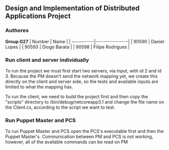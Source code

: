 ## Design and Implementation of Distributed Applications Project


### Authores
**Group G27**
| Number | Name              |
| -----------|----------------|
| 90590  | Daniel Lopes     |
| 90593  | Diogo Barata      |
| 90598  | Filipe Rodrigues  |



### Run client and server individually

To run the project we must first start two servers, via input, with id 2 and id 3.
Because the PM doesn't send the network mapping yet, we create this directly on the client and server side, so the tests and available inputs are limited to what the mapping has.

To run the client, we need to build the project first and then copy the "scripts" directory to /bin/debug/netcoreapp3.1 and change the file name on the Client.cs, according to the script we want to test.

### Run Puppet Master and PCS

To run Puppet Master and PCS open the PCS's executable first and then the Puppet Master's.
Communication between PM and PCS is not working, however, all of the available commands can be read on PM
